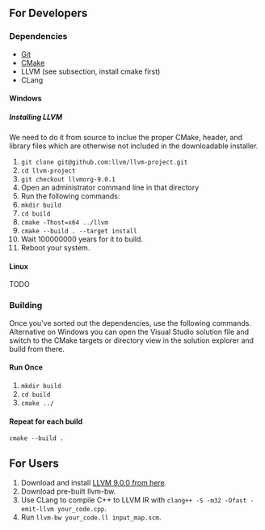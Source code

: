 ## For Developers

### Dependencies
- [Git](https://git-scm.com/)
- [CMake](https://cmake.org/)
- LLVM (see subsection, install cmake first)
- CLang

#### Windows

##### Installing LLVM
We need to do it from source to inclue the proper CMake, header, and library files which are otherwise not included in the downloadable installer.

1. `git clone git@github.com:llvm/llvm-project.git`
2. `cd llvm-project`
3. `git checkout llvmorg-9.0.1`
2. Open an administrator command line in that directory
3. Run the following commands:
  1. `mkdir build`
  2. `cd build`
  3. `cmake -Thost=x64 ../llvm`
  4. `cmake --build . --target install`
4. Wait 100000000 years for it to build.
5. Reboot your system.


#### Linux
TODO

### Building
Once you've sorted out the dependencies, use the following commands. Alternative on Windows you can open the Visual Studio solution file and switch to the CMake targets or directory view in the solution explorer and build from there.

#### Run Once
1. `mkdir build`
2. `cd build`
3. `cmake ../`

#### Repeat for each build
`cmake --build .`

## For Users
1. Download and install [LLVM 9.0.0 from here](http://releases.llvm.org/download.html).
2. Download pre-built llvm-bw.
3. Use CLang to compile C++ to LLVM IR with `clang++ -S -m32 -Ofast -emit-llvm your_code.cpp`.
4. Run `llvm-bw your_code.ll input_map.scm`.
